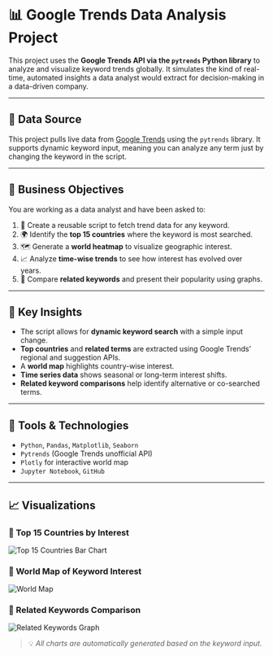 # 📊 Google Trends Data Analysis Project

This project uses the **Google Trends API via the `pytrends` Python library** to analyze and visualize keyword trends globally. It simulates the kind of real-time, automated insights a data analyst would extract for decision-making in a data-driven company.

---

## 📁 Data Source

This project pulls live data from [Google Trends](https://trends.google.com/) using the `pytrends` library. It supports dynamic keyword input, meaning you can analyze any term just by changing the keyword in the script.

---

## 💼 Business Objectives

You are working as a data analyst and have been asked to:

1. 🔁 Create a reusable script to fetch trend data for any keyword.
2. 🌍 Identify the **top 15 countries** where the keyword is most searched.
3. 🗺️ Generate a **world heatmap** to visualize geographic interest.
4. 📈 Analyze **time-wise trends** to see how interest has evolved over years.
5. 🔄 Compare **related keywords** and present their popularity using graphs.

---

## 📌 Key Insights

- The script allows for **dynamic keyword search** with a simple input change.
- **Top countries** and **related terms** are extracted using Google Trends’ regional and suggestion APIs.
- A **world map** highlights country-wise interest.
- **Time series data** shows seasonal or long-term interest shifts.
- **Related keyword comparisons** help identify alternative or co-searched terms.

---

## 🧰 Tools & Technologies

- `Python`, `Pandas`, `Matplotlib`, `Seaborn`
- `Pytrends` (Google Trends unofficial API)
- `Plotly` for interactive world map
- `Jupyter Notebook`, `GitHub`

---

## 📈 Visualizations

### 🔹 Top 15 Countries by Interest
![Top 15 Countries Bar Chart](top_countries_searching_for_cloudcomputing.png)

### 🔹 World Map of Keyword Interest
![World Map](newplot.png)

### 🔹 Related Keywords Comparison
![Related Keywords Graph](comparison.png)

> 💡 *All charts are automatically generated based on the keyword input.*

